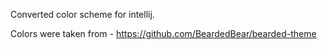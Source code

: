 Converted color scheme for intellij.

Colors were taken from - https://github.com/BeardedBear/bearded-theme
